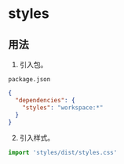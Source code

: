 # styles

## 用法

1. 引入包。

`package.json`

```json
{
  "dependencies": {
    "styles": "workspace:*"
  }
}
```

2. 引入样式。

```typescript
import 'styles/dist/styles.css'
```
